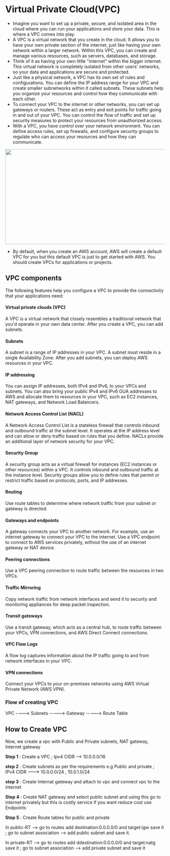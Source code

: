 # Virtual Private Cloud(VPC)

- Imagine you want to set up a private, secure, and isolated area in the cloud where you can run your applications and store your data. This is where a VPC comes into play.
- A VPC is a virtual network that you create in the cloud. It allows you to have your own private section of the internet, just like having your own network within a larger
  network. Within this VPC, you can create and manage various resources, such as servers, databases, and storage.
- Think of it as having your own little "internet" within the bigger internet. This virtual network is completely isolated from other users' networks, so your data and
  applications are secure and protected.
- Just like a physical network, a VPC has its own set of rules and configurations. You can define the IP address range for your VPC and create smaller subnetworks within it
  called subnets. These subnets help you organize your resources and control how they communicate with each other.
- To connect your VPC to the internet or other networks, you can set up gateways or routers. These act as entry and exit points for traffic going in and out of your VPC. You
  can control the flow of traffic and set up security measures to protect your resources from unauthorized access.
- With a VPC, you have control over your network environment. You can define access rules, set up firewalls, and configure security groups to regulate who can access your
  resources and how they can communicate.

 <img src="https://github.com/iam-veeramalla/aws-devops-zero-to-hero/assets/43399466/12cc10b6-724c-42c9-b07b-d8a7ce124e24" width="600" height="300">

- By default, when you create an AWS account, AWS will create a default VPC for you but this default VPC is just to get started with AWS. You should create VPCs for
  applications or projects. 

## VPC components 

The following features help you configure a VPC to provide the connectivity that your applications need:

#### Virtual private clouds (VPC)

A VPC is a virtual network that closely resembles a traditional network that you'd operate in your own data center. After you create a VPC, you can add subnets.

#### Subnets

A subnet is a range of IP addresses in your VPC. A subnet must reside in a single Availability Zone. After you add subnets, you can deploy AWS resources in your VPC.

#### IP addressing

You can assign IP addresses, both IPv4 and IPv6, to your VPCs and subnets. You can also bring your public IPv4 and IPv6 GUA addresses to AWS and allocate them to resources in your VPC, such as EC2 instances, NAT gateways, and Network Load Balancers.

#### Network Access Control List (NACL)

A Network Access Control List is a stateless firewall that controls inbound and outbound traffic at the subnet level. It operates at the IP address level and can allow or deny traffic based on rules that you define. NACLs provide an additional layer of network security for your VPC.
   
#### Security Group

A security group acts as a virtual firewall for instances (EC2 instances or other resources) within a VPC. It controls inbound and outbound traffic at the instance level. Security groups allow you to define rules that permit or restrict traffic based on protocols, ports, and IP addresses.  

#### Routing

Use route tables to determine where network traffic from your subnet or gateway is directed.

#### Gateways and endpoints

A gateway connects your VPC to another network. For example, use an internet gateway to connect your VPC to the internet. Use a VPC endpoint to connect to AWS services privately, without the use of an internet gateway or NAT device.

#### Peering connections

Use a VPC peering connection to route traffic between the resources in two VPCs.

#### Traffic Mirroring

Copy network traffic from network interfaces and send it to security and monitoring appliances for deep packet inspection.

#### Transit gateways

Use a transit gateway, which acts as a central hub, to route traffic between your VPCs, VPN connections, and AWS Direct Connect connections.

#### VPC Flow Logs

A flow log captures information about the IP traffic going to and from network interfaces in your VPC.

#### VPN connections

Connect your VPCs to your on-premises networks using AWS Virtual Private Network (AWS VPN).

### Flow of creating VPC

VPC ----> Subnets -----> Gateway -----> Route Table

## How to Create VPC
Now, we create a vpc with Public and Private subnets, NAT gateway, Internet gateway

**Step 1** : Create a VPC ; Ipv4 CIDR --> 10.0.0.0/16

**step 2** : Create subnets as per the requirements e.g Public and private ; IPv4 CIDR ---> 10.0.0.0/24 , 10.0.1.0/24

**step 3** : Create Internat gateway and attach to vpc and connect vpc to the internet

**Step 4** : Create NAT gateway and select public subnet and using this go to internet privately but this is costly service if you want reduce cost use Endpoints

**Step 5** : Create Route tables for public and private

In public-RT --> go to routes add destination:0.0.0.0/0 and target:igw save it ; go to subnet association --> add public subnet and save it.

In private-RT --> go to routes add ddestination:0.0.0.0/0 and target:natg save  it ; go to subnet association --> add private subnet and save it




